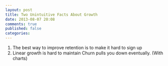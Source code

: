 ```yaml
---
layout: post
title: Two Unintuitive Facts About Growth
date: 2013-08-07 20:08
comments: true
published: false
categories: 
---
```


1. The best way to improve retention is to make it hard to sign up
2. Linear growth is hard to maintain
Churn pulls you down eventually. (With charts)
